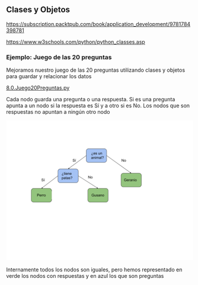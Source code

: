 ## Clases y Objetos


https://subscription.packtpub.com/book/application_development/9781784398781


https://www.w3schools.com/python/python_classes.asp


### Ejemplo: Juego de las 20 preguntas

Mejoramos nuestro juego de las 20 preguntas utilizando clases y objetos para guardar y relacionar los datos

[8.0.Juego20Preguntas.py](./codigo/8.0.Juego20Preguntas.py)


Cada nodo guarda una pregunta o una respuesta. Si es una pregunta apunta a un nodo si la respuesta es Sí y a otro si es No. Los nodos que son respuestas no apuntan a ningún otro nodo

![](./images/ArbolDecisionJuego20preguntas.svg)

Internamente todos los nodos son iguales, pero  hemos representado en verde los nodos con respuestas y en azul los que son preguntas
